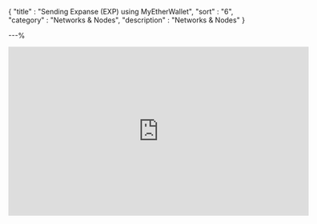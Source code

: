 {
"title"       : "Sending Expanse (EXP) using MyEtherWallet",
"sort"        : "6",
"category"    : "Networks & Nodes",
"description" : "Networks & Nodes"
}

---%




<div class="video__wrapper">
<iframe width="600" height="338" src="https://www.youtube.com/embed/2GDhVFTObq0" frameborder="0" allowfullscreen></iframe>
</div>
